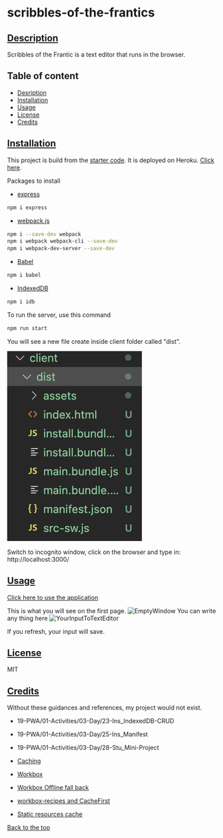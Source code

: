 # scribbles-of-the-frantics

## [Description](#table-of-content)
Scribbles of the Frantic is a text editor that runs in the browser.
## Table of content
* [Desription](#description)
* [Installation](#installation)
* [Usage](#usage)
* [License](#license)
* [Credits](#credits)

## [Installation](#table-of-content)
This project is build from the [starter code](https://github.com/coding-boot-camp/cautious-meme). It is deployed on Heroku. [Click here](https://scribbles-of-the-frantics.herokuapp.com/).

Packages to install
* [express](https://www.npmjs.com/package/express)
```bash
npm i express
```

* [webpack.js](https://webpack.js.org/guides/getting-started/)
```bash
npm i --save-dev webpack
npm i webpack webpack-cli --save-dev
npm i webpack-dev-server --save-dev
```

* [Babel](https://www.npmjs.com/package/Babel)
```bash
npm i babel
```
* [IndexedDB](https://www.npmjs.com/package/idb)
```bash
npm i idb
```
To run the server, use this command
```bash
npm run start
```
You will see a new file create inside client folder called "dist".

![distfile](./image/distfile.png)

Switch to incognito window, click on the browser and type in: http://localhost:3000/




## [Usage](#table-of-content)
[Click here to use the application](https://scribbles-of-the-frantics.herokuapp.com/)

This is what you will see on the first page.
![EmptyWindow](./image/Part_1.png)
You can write any thing here
![YourInputToTextEditor](./image/Part_2.png)

If you refresh, your input will save.

## [License](#table-of-content)
MIT

## [Credits](#table-of-content)
Without these guidances and references, my project would not exist.
* 19-PWA/01-Activities/03-Day/23-Ins_IndexedDB-CRUD
* 19-PWA/01-Activities/03-Day/25-Ins_Manifest
* 19-PWA/01-Activities/03-Day/28-Stu_Mini-Project

* [Caching](https://web.dev/learn/pwa/caching/)

* [Workbox](https://web.dev/learn/pwa/workbox/)
* [Workbox Offline fall back](https://web.dev/learn/pwa/workbox/#offline-fallback)
* [workbox-recipes and CacheFirst](https://developer.chrome.com/docs/workbox/modules/workbox-recipes/)
* [Static resources cache](https://developer.chrome.com/docs/workbox/modules/workbox-recipes/#static-resources-cache)

[Back to the top](#scribbles-of-the-frantics)